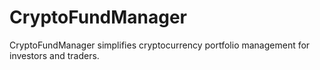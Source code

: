 # CryptoFundManager
CryptoFundManager simplifies cryptocurrency portfolio management for investors and traders.
